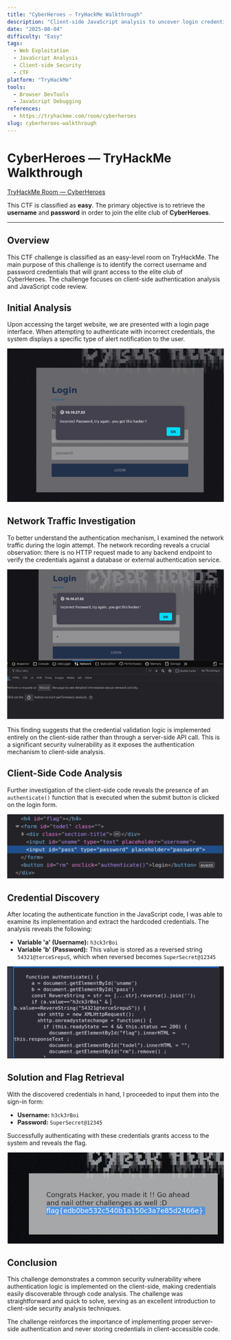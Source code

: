 ```yaml
---
title: "CyberHeroes — TryHackMe Walkthrough"
description: "Client-side JavaScript analysis to uncover login credentials and retrieve the flag in this easy CTF challenge."
date: "2025-08-04"
difficulty: "Easy"
tags:
  - Web Exploitation
  - JavaScript Analysis
  - Client-side Security
  - CTF
platform: "TryHackMe"
tools:
  - Browser DevTools
  - JavaScript Debugging
references:
  - https://tryhackme.com/room/cyberheroes
slug: cyberheroes-walkthrough
---
```


# CyberHeroes — TryHackMe Walkthrough

[TryHackMe Room — CyberHeroes](https://tryhackme.com/room/cyberheroes)

This CTF is classified as **easy**. The primary objective is to retrieve the **username** and **password** in order to join the elite club of **CyberHeroes**.

---

## Overview

This CTF challenge is classified as an easy-level room on TryHackMe. The main purpose of this challenge is to identify the correct username and password credentials that will grant access to the elite club of CyberHeroes. The challenge focuses on client-side authentication analysis and JavaScript code review.

## Initial Analysis

Upon accessing the target website, we are presented with a login page interface. When attempting to authenticate with incorrect credentials, the system displays a specific type of alert notification to the user.

![Login Error Alert](Capture/CyberHeroes/CH1.png)

## Network Traffic Investigation

To better understand the authentication mechanism, I examined the network traffic during the login attempt. The network recording reveals a crucial observation: there is no HTTP request made to any backend endpoint to verify the credentials against a database or external authentication service.

![Network Traffic Analysis](Capture/CyberHeroes/CH2.png)

This finding suggests that the credential validation logic is implemented entirely on the client-side rather than through a server-side API call. This is a significant security vulnerability as it exposes the authentication mechanism to client-side analysis.

## Client-Side Code Analysis

Further investigation of the client-side code reveals the presence of an `authenticate()` function that is executed when the submit button is clicked on the login form.

![Authentication Function Location](Capture/CyberHeroes/CH3.png)

## Credential Discovery

After locating the authenticate function in the JavaScript code, I was able to examine its implementation and extract the hardcoded credentials. The analysis reveals the following:

- **Variable 'a' (Username):** `h3ck3rBoi`
- **Variable 'b' (Password):** This value is stored as a reversed string `54321@terceSrepuS`, which when reversed becomes `SuperSecret@12345`

![Authenticate Function Code](Capture/CyberHeroes/CH4.png)

## Solution and Flag Retrieval

With the discovered credentials in hand, I proceeded to input them into the sign-in form:
- **Username:** `h3ck3rBoi`
- **Password:** `SuperSecret@12345`

Successfully authenticating with these credentials grants access to the system and reveals the flag.

![Successful Authentication and Flag](Capture/CyberHeroes/CH5.png)

## Conclusion

This challenge demonstrates a common security vulnerability where authentication logic is implemented on the client-side, making credentials easily discoverable through code analysis. The challenge was straightforward and quick to solve, serving as an excellent introduction to client-side security analysis techniques.


The challenge reinforces the importance of implementing proper server-side authentication and never storing credentials in client-accessible code.